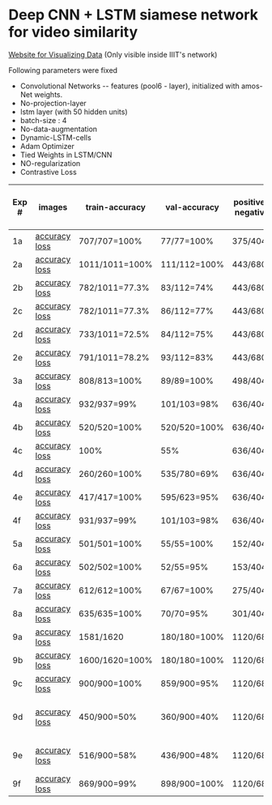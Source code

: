 # Deep CNN + LSTM siamese network for video similarity

[Website for  Visualizing Data](http://10.2.132.196/gta/gta_data.php) (Only visible inside IIIT's network)

Following parameters were fixed
+ Convolutional Networks -- features (pool6 - layer), initialized with amos-Net weights.
+ No-projection-layer
+ lstm layer (with 50 hidden units)
+ batch-size : 4
+ No-data-augmentation
+ Dynamic-LSTM-cells
+ Adam Optimizer
+ Tied Weights in LSTM/CNN
+ NO-regularization
+ Contrastive Loss

| Exp #  |  images | train-accuracy | val-accuracy | positive-negative | weather-type in pair of videos | trajectory-type | learning-rate | convNet training | features from LSTM | Num LSTM Layers| train-val ratio |
|--------| ------- | -------------- | ------------ | -------------------- | ---------------- | ------------ | ------------- | --------- | ---------------- | ----------- | ----- |
| 1a | [accuracy](images/exp1/accuracy_1a.pdf)   [loss](images/exp1/loss_1a.pdf)| 707/707=100% | 77/77=100% | 375/404 | same-weather | same-direction | 1e-5 | NO | CELL-STATE | 1 | 9:1 |
| 2a | [accuracy](images/exp2/accuracy_2a.pdf)   [loss](images/exp2/loss_2a.pdf)| 1011/1011=100% | 111/112=100% | 443/680 | all-weather | same-direction | 1e-5 | NO | CELL-STATE |  1 | 9:1 |
| 2b | [accuracy](images/exp2/accuracy_2b.pdf)   [loss](images/exp2/loss_2b.pdf)| 782/1011=77.3% | 83/112=74% | 443/680 | all-weather | same-direction | 1e-5 | NO |  OUTPUT(LAST Frame) | 1 | 9:1 |
| 2c | [accuracy](images/exp2/accuracy_2c.pdf)   [loss](images/exp2/loss_2c.pdf)| 782/1011=77.3% | 86/112=77% | 443/680 | all-weather | same-direction | 1e-4 | NO |  OUTPUT(LAST Frame) | 1 | 9:1 |
| 2d | [accuracy](images/exp2/accuracy_2d.pdf)   [loss](images/exp2/loss_2d.pdf)| 733/1011=72.5% | 84/112=75% | 443/680 | all-weather | same-direction | 1e-5 | YES |  OUTPUT(LAST Frame) | 1 | 9:1 |
| 2e | [accuracy](images/exp2/accuracy_2e.pdf)   [loss](images/exp2/loss_2e.pdf)| 791/1011=78.2% | 93/112=83% | 443/680 | all-weather | same-direction | 1e-5 | YES |  OUTPUT(LAST Frame) | 3 | 9:1 |
| 3a | [accuracy](images/exp3/accuracy_3a.pdf)   [loss](images/exp3/loss_3a.pdf)| 808/813=100% | 89/89=100% | 498/404 | same-weather | same/overlap-directions | 1e-5 | NO | CELL-STATE | 1 | 9:1 |
| 4a | [accuracy](images/exp4/accuracy_4a.pdf)   [loss](images/exp4/loss_4a.pdf)| 932/937=99% | 101/103=98% | 636/404 | all-weather | same/overlap-directions | 1e-5 | NO | CELL-STATE | 1 | 9:1 |
| 4b | [accuracy](images/exp4/accuracy_4b.pdf)   [loss](images/exp4/loss_4b.pdf)| 520/520=100% | 520/520=100% | 636/404 | all-weather | same/overlap-directions | 1e-5 | NO | CELL-STATE | 1 | 1:1 |
| 4c | [accuracy](images/exp4/accuracy_4c.pdf)   [loss](images/exp4/loss_4c.pdf)| 100% | 55% | 636/404 | all-weather | same/overlap-directions | 1e-5 | NO | CELL-STATE | 1 | 1:9 |
| 4d | [accuracy](images/exp4/accuracy_4d.pdf)   [loss](images/exp4/loss_4d.pdf)| 260/260=100% | 535/780=69% | 636/404 | all-weather | same/overlap-directions | 1e-5 | NO | CELL-STATE | 1 | 1:3 |
| 4e | [accuracy](images/exp4/accuracy_4e.pdf)   [loss](images/exp4/loss_4e.pdf)| 417/417=100% | 595/623=95%| 636/404 | all-weather | same/overlap-directions | 1e-5 | NO | CELL-STATE | 1 | 3:2 |
| 4f | [accuracy](images/exp4/accuracy_4f.pdf)   [loss](images/exp4/loss_4f.pdf)| 931/937=99% | 101/103=98% | 636/404 | all-weather | same/overlap-directions | 1e-5 | NO | HIDDEN-STATE | 1 | 9:1 |
| 5a | [accuracy](images/exp5/accuracy_5a.pdf)   [loss](images/exp5/loss_5a.pdf)| 501/501=100% | 55/55=100% | 152/404 | same-weather | inverse-direction | 1e-5 | NO | CELL-STATE | 1 | 9:1 |
| 6a | [accuracy](images/exp6/accuracy_6a.pdf)   [loss](images/exp6/loss_6a.pdf)| 502/502=100% | 52/55=95% | 153/404 | all-weather | inverse-direction | 1e-5 | NO | CELL-STATE | 1 | 9:1 |
| 7a | [accuracy](images/exp7/accuracy_7a.pdf)   [loss](images/exp7/loss_7a.pdf)| 612/612=100% | 67/67=100% | 275/404 | same-weather | inverse/overlap-direction | 1e-5 | NO | CELL-STATE | 1 | 9:1 |
| 8a | [accuracy](images/exp8/accuracy_8a.pdf)   [loss](images/exp8/loss_8a.pdf)| 635/635=100% | 70/70=95% | 301/404 | all-weather | inverse/overlap-direction | 1e-5 | NO | CELL-STATE | 1 | 9:1 |
| 9a | [accuracy](images/exp9/accuracy_9a.pdf)   [loss](images/exp9/loss_9a.pdf)| 1581/1620 | 180/180=100% | 1120/680 | all-weather | all-directions | 1e-5 | NO | CELL-STATE | 1 | 9:1 |
| 9b | [accuracy](images/exp9/accuracy_9b.pdf)   [loss](images/exp9/loss_9b.pdf)|  1600/1620=100% |  180/180=100% | 1120/680 | all-weather | all-directions | 1e-5 | NO | HIDDEN-STATE | 1 | 9:1 |
| 9c | [accuracy](images/exp9/accuracy_9c.pdf)   [loss](images/exp9/loss_9c.pdf)|  900/900=100% |  859/900=95% | 1120/680 | all-weather | all-directions | 1e-5 | NO | HIDDEN-STATE | 1 | 1:1 |
| 9d | [accuracy](images/exp9/accuracy_9d.pdf)   [loss](images/exp9/loss_9d.pdf)|  450/900=50% |  360/900=40% | 1120/680 | all-weather | all-directions | 1e-5 | NO | OUTPUT(LAST Frame) - LSTM WITH PEEPHOLES | 1 | 1:1 |
| 9e | [accuracy](images/exp9/accuracy_9e.pdf)   [loss](images/exp9/loss_9e.pdf)|  516/900=58% |  436/900=48% | 1120/680 | all-weather | all-directions | 1e-5 | NO | GRU-Output(Last Frame) | 1 | 1:1 |
| 9f | [accuracy](images/exp9/accuracy_9f.pdf)   [loss](images/exp9/loss_9f.pdf)|  869/900=99% |  898/900=100% | 1120/680 | all-weather | all-directions | 1e-5 | NO | GRU-Hidden | 1 | 1:1 |




<!---
| Exp #  | Conv Layer | Embedding / Projection Layer | Embedding / Projection Dim | Num LSTM-layer | LSTM-hidden-dims | l2-reg | batch-size | num-epochs | loss | images | train-accuracy | val-accuracy | train-val-test split| dataset-type | Data-Augmentations | Runtime| learning-rate | tied-weights | convNet training |
|-----------| -----------|-----------------|---------------|------------|------------------|--------|-------| ---------- | ---- | ------ | -------------- | ------------ | -------------------| ----------------- |---------------| ------- | ---------- | ------ |
| 1a | conv6 | NO | NA | 1 | 10 | 0.0 | 8 | 10 | AAAI,16 | [accuracy](images/exp1/accuracy_10.pdf)   [loss](images/exp1/loss_10.pdf)| 696/1323=53% | 82/147=55% | 1323-147-0 | Full | NO | 1.7 hrs | 1e-3 | NO | YES |
| 1b | conv6 | NO | NA | 1 | 20 | 0.0 | 8 | 10 | AAAI,16 | [accuracy](images/exp1/accuracy_20.pdf)   [loss](images/exp1/loss_20.pdf) | 724/1323 | 83/147 | 1323-147-0 | Full | NO | 1.7 hrs | 1e-3| NO | YES |
| 1c | conv6 | NO | NA | 1 | 30 | 0.0 | 8 | 10 | AAAI,16 | [accuracy](images/exp1/accuracy_30.pdf)   [loss](images/exp1/loss_30.pdf) | 712/1323=53.8 | 80/147=54.5% | 1323-147-0 | Full | NO | 1.7 hrs | 1e-3| NO | YES |
| 1d | conv6 | NO | NA | 1 | 40 | 0.0 | 8 | 10 | AAAI,16 | [accuracy](images/exp1/accuracy_40.pdf)   [loss](images/exp1/loss_40.pdf) | 704/1323=31% | 76/147=51.7% | 1323-147-0 | Full | NO| 1.7 hrs | 1e-3 | NO | YES |
| 1e | conv6 | NO | NA | 1 | 50 | 0.0 | 8 | 10 | AAAI,16 | [accuracy](images/exp1/accuracy_50.pdf)   [loss](images/exp1/loss_50.pdf) | 704/1323=31% | 76/147=52% | 1323-147-0 | Full | NO | 1.7 hrs | 1e-3| NO | YES |
| 2a | conv6 | YES | 1000 | 3 | 10 | 0.0 | 8 | 6  | contrastive | [accuracy](images/exp2/accuracy_10.pdf)   [loss](images/exp2/loss_10.pdf) | - | - | 1041-116-0 | Simplified | BASIC | 4.5 hrs| 1e-2| NO | NO |
| 2b | conv6 | YES | 1000 | 3 | 50 | 0.0 | 8 | 17 | contrastive | [accuracy](images/exp2/accuracy_50.pdf)  [loss](images/exp2/loss_50.pdf) | - | - | 1041-116-0 | Simplified | INTERMEDIATE | 16hrs | 1e-2 with decay at 100 steps to 0.95x | NO |
| 4a | conv6 | YES | 1000 | 3 | 50 | 0.0 | 8 | 25 | contrastive | [accuracy](images/exp4/accuracy_4a.pdf)  [loss](images/exp4/loss_4a.pdf) | - | - | 1042-115-0 | Simplified (Ratio Maintained) | INTERMEDIATE(different) | 15hrs | 1e-2 with decay at 200 steps to 0.95x | YES | NO | 
| 4b | conv6 | NO | NA | 3 | 50 | 0.0 | 8 | 25 | contrastive |  [accuracy](images/exp4/accuracy_4b.pdf)  [loss](images/exp4/loss_4b.pdf) | - | - | 1042-115-0| Simplified (Ratio Maintained) | INTERMEDIATE(different) | - | 1e-2 with decay at 200 steps to 0.95x | YES | NO |
| 4c | conv6 | NO | NA | 1 | 50 | 0.0 | 8 | 8 | contrastive | [accuracy](images/exp4/accuracy_4c.pdf)  [loss](images/exp4/loss_4c.pdf) | - | - | 1042-115-0 | Simplified (Ratio Maintained) | INTERMEDIATE(different) | - | 1e-2 with decay at 200 steps to 0.95x | YES | NO |
| 4e | conv6 | NO| NA | 3 | 100 | 0.0 | 8 | 9 | contrastive |  [accuracy](images/exp4/accuracy_4e.pdf)  [loss](images/exp4/loss_4e.pdf) | - | - | 1042-115-0 | Simplified (Ratio Maintained) | INTERMEDIATE(different) | - | 1e-2 with decay at 200 steps to 0.95x | YES| NO |
| 4f | conv6 | YES| 1000 | 1 | 80 | 0.0 | 8 | 4 | contrastive |  [accuracy](images/exp4/accuracy_4f.pdf)  [loss](images/exp4/loss_4f.pdf) | - | - | 1042-115-0 | Simplified (Ratio Maintained) | INTERMEDIATE(different) | - | 1e-2 with decay at 200 steps to 0.95x | YES| YES |
| 4g | conv6 | NO| NA | 1 | 80 | 0.0 | 8 | 6 | contrastive |  [accuracy](images/exp4/accuracy_4g.pdf)  [loss](images/exp4/loss_4g.pdf) | - | - | 1042-115-0 | Simplified (Ratio Maintained) | INTERMEDIATE(different) | - | 1e-2 with decay at 200 steps to 0.95x | YES| YES |
| 4h | conv6 | NO| NA | 2 | 80 | 0.0 | 8 | 9 | contrastive |  [accuracy](images/exp4/accuracy_4h.pdf)  [loss](images/exp4/loss_4h.pdf) | - | - | 1042-115-0 | Simplified (Ratio Maintained) | INTERMEDIATE(different) | - | 1e-2 with decay at 200 steps to 0.95x | YES| YES |
| 5a | conv6 | YES| 1000 | 3 | 50 | 0.0 | 8 | 25 | contrastive |  [accuracy](images/exp5/accuracy_5a.pdf)  [loss](images/exp5/loss_5b.pdf) | 702/878=80% | 78/98=80% | 878-97-0 | Ultra Simplified (Ratio Maintained) | INTERMEDIATE(different) | 7.5hrs | 1e-2 with decay at 200 steps to 0.95x | YES| YES |
| 5b | conv6 | YES| 1000 | 3 | 250 | 0.0 | 8 | 25 | contrastive |  [accuracy](images/exp5/accuracy_5a.pdf)  [loss](images/exp5/loss_5b.pdf) | 650/947=69% | 76/105=72% | 947-105-0 | Ultra Simplified (Ratio Maintained) | INTERMEDIATE(different) | 6hrs | 1e-2 with decay at 200 steps to 0.95x | YES| YES |


### Some Jargons used above  
* Full -> originally collected dataset (~750 pairs of negative and positve videos each)
* Simplified -> Positive Samples have been refined to pairs in opposite or same directions
* Simplified(Ratio Maintained) -> Positive Samples/Negative Samples ratio maintained in training and validation
* UltraSimplified(Ratio Maintained) -> Only same direction videos as hosted on website 
* BASIC -> Basic data-augmentation/transformations only
* INTERMEDIATE -> Intermediate level of data-augmentataions/transformations
* INTERMEDIATE(different) -> In a pair of videos both videos transformed seprately.

-->